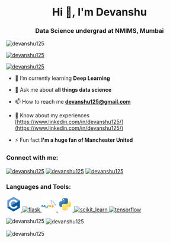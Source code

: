 <h1 align="center">Hi 👋, I'm Devanshu</h1>
<h3 align="center">Data Science undergrad at NMIMS, Mumbai</h3>

<p align="left"> <img src="https://komarev.com/ghpvc/?username=devanshu125&label=Profile%20views&color=0e75b6&style=flat" alt="devanshu125" /> </p>

<p align="left"> <a href="https://github.com/ryo-ma/github-profile-trophy"><img src="https://github-profile-trophy.vercel.app/?username=devanshu125" alt="devanshu125" /></a> </p>

<p align="left"> <a href="https://twitter.com/devanshu125" target="blank"><img src="https://img.shields.io/twitter/follow/devanshu125?logo=twitter&style=for-the-badge" alt="devanshu125" /></a> </p>

- 🌱 I’m currently learning **Deep Learning**

- 💬 Ask me about **all things data science**

- 📫 How to reach me **devanshu125@gmail.com**

- 📄 Know about my experiences [https://www.linkedin.com/in/devanshu125/](https://www.linkedin.com/in/devanshu125/)

- ⚡ Fun fact **I'm a huge fan of Manchester United**

<h3 align="left">Connect with me:</h3>
<p align="left">
<a href="https://twitter.com/devanshu125" target="blank"><img align="center" src="https://raw.githubusercontent.com/rahuldkjain/github-profile-readme-generator/neutral-icons/src/images/icons/Social/twitter.svg" alt="devanshu125" height="30" width="40" /></a>
<a href="https://linkedin.com/in/devanshu125" target="blank"><img align="center" src="https://raw.githubusercontent.com/rahuldkjain/github-profile-readme-generator/neutral-icons/src/images/icons/Social/linked-in-alt.svg" alt="devanshu125" height="30" width="40" /></a>
<a href="https://kaggle.com/devanshu125" target="blank"><img align="center" src="https://raw.githubusercontent.com/rahuldkjain/github-profile-readme-generator/neutral-icons/src/images/icons/Social/kaggle.svg" alt="devanshu125" height="30" width="40" /></a>
</p>

<h3 align="left">Languages and Tools:</h3>
<p align="left"> <a href="https://www.cprogramming.com/" target="_blank"> <img src="https://raw.githubusercontent.com/devicons/devicon/master/icons/c/c-original.svg" alt="c" width="40" height="40"/> </a> <a href="https://flask.palletsprojects.com/" target="_blank"> <img src="https://www.vectorlogo.zone/logos/pocoo_flask/pocoo_flask-icon.svg" alt="flask" width="40" height="40"/> </a> <a href="https://www.mysql.com/" target="_blank"> <img src="https://raw.githubusercontent.com/devicons/devicon/master/icons/mysql/mysql-original-wordmark.svg" alt="mysql" width="40" height="40"/> </a> <a href="https://www.python.org" target="_blank"> <img src="https://raw.githubusercontent.com/devicons/devicon/master/icons/python/python-original.svg" alt="python" width="40" height="40"/> </a> <a href="https://scikit-learn.org/" target="_blank"> <img src="https://upload.wikimedia.org/wikipedia/commons/0/05/Scikit_learn_logo_small.svg" alt="scikit_learn" width="40" height="40"/> </a> <a href="https://www.tensorflow.org" target="_blank"> <img src="https://www.vectorlogo.zone/logos/tensorflow/tensorflow-icon.svg" alt="tensorflow" width="40" height="40"/> </a> </p>

<p><img align="left" src="https://github-readme-stats.vercel.app/api/top-langs?username=devanshu125&show_icons=true&locale=en&layout=compact" alt="devanshu125" /></p>

<p>&nbsp;<img align="center" src="https://github-readme-stats.vercel.app/api?username=devanshu125&show_icons=true&locale=en" alt="devanshu125" /></p>

<p><img align="center" src="https://github-readme-streak-stats.herokuapp.com/?user=devanshu125&" alt="devanshu125" /></p>

